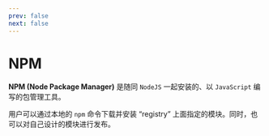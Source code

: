```yaml
---
prev: false
next: false
---
```


# NPM

**NPM (Node Package Manager)** 是随同 `NodeJS` 一起安装的、以 `JavaScript` 编写的包管理工具。

用户可以通过本地的 `npm` 命令下载并安装 “registry” 上面指定的模块。同时，也可以对自己设计的模块进行发布。

